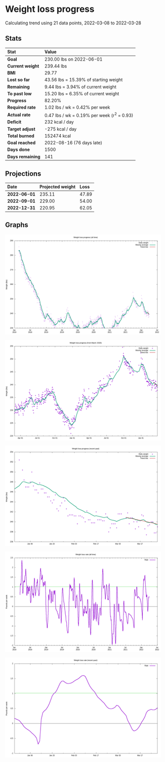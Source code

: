 # Weight loss progress

Calculating trend using 21 data points, 2022-03-08 to 2022-03-28

## Stats

Stat|Value
:-|:-
**Goal**|230.00 lbs on 2022-06-01
**Current weight**|239.44 lbs
**BMI**|29.77
**Lost so far**|43.56 lbs = 15.39% of starting weight
**Remaining**|9.44 lbs =  3.94% of current  weight
**To past low**|15.20 lbs =  6.35% of current  weight
**Progress**|82.20%
**Required rate**|1.02 lbs / wk = 0.42% per week
**Actual rate**|0.47 lbs / wk = 0.19% per week  (r<sup>2</sup> = 0.93)
**Deficit**|232 kcal / day
**Target adjust**|-275 kcal / day
**Total burned**|152474 kcal
**Goal reached**|2022-08-16 (76 days late)
**Days done**|1500
**Days remaining**|141

## Projections

Date|Projected weight|Loss
:-|:-|:-
**2022-06-01**|235.11|47.89
**2022-09-01**|229.00|54.00
**2022-12-31**|220.95|62.05

## Graphs

![](weight-graph-alltime.png)

![](weight-graph-covid.png)

![](weight-graph-recent.png)

![](rate-graph-alltime.png)

![](rate-graph-recent.png)
